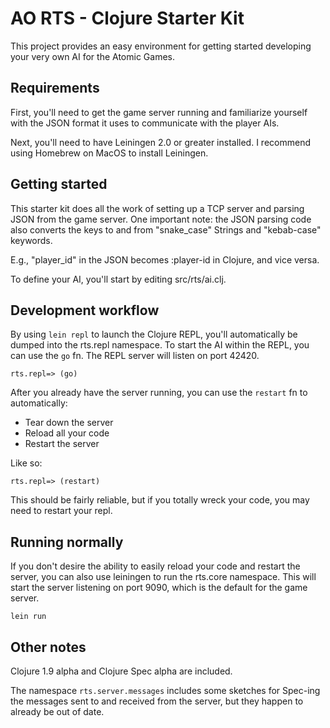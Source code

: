 AO RTS - Clojure Starter Kit
============================

This project provides an easy environment for getting started developing your
very own AI for the Atomic Games.

## Requirements

First, you'll need to get the game server running and familiarize yourself with
the JSON format it uses to communicate with the player AIs.

Next, you'll need to have Leiningen 2.0 or greater installed. I recommend using
Homebrew on MacOS to install Leiningen.

## Getting started

This starter kit does all the work of setting up a TCP server and parsing JSON
from the game server. One important note: the JSON parsing code also converts
the keys to and from "snake_case" Strings and "kebab-case" keywords.

E.g., "player_id" in the JSON becomes :player-id in Clojure, and vice versa.

To define your AI, you'll start by editing src/rts/ai.clj.

## Development workflow

By using `lein repl` to launch the Clojure REPL, you'll automatically be dumped
into the rts.repl namespace. To start the AI within the REPL, you can use the
`go` fn. The REPL server will listen on port 42420.

    rts.repl=> (go)
    
After you already have the server running, you can use the `restart` fn to
automatically:

- Tear down the server
- Reload all your code
- Restart the server

Like so:

    rts.repl=> (restart)
    
This should be fairly reliable, but if you totally wreck your code, you may
need to restart your repl.

## Running normally

If you don't desire the ability to easily reload your code and restart the
server, you can also use leiningen to run the rts.core namespace. This will
start the server listening on port 9090, which is the default for the game
server.

    lein run
    
## Other notes

Clojure 1.9 alpha and Clojure Spec alpha are included.

The namespace `rts.server.messages` includes some sketches for Spec-ing the
messages sent to and received from the server, but they happen to already be
out of date.
